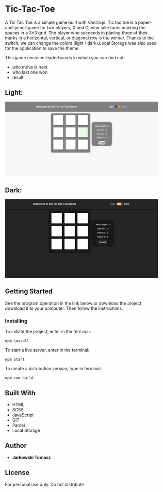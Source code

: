 # Tic-Tac-Toe

A Tic Tac Toe is a simple game built with Vanilla.js. Tic tac toe is a paper-and-pencil game for two players, X and O, who take turns marking the spaces in a 3×3 grid. The player who succeeds in placing three of their marks in a horizontal, vertical, or diagonal row is the winner. Thanks to the switch, we can change the colors (light / dark).Local Storage was also used for the application to save the theme.

This game contains leaderboards in which you can find out:

- who move is next
- who last one won
- result

## Light:

![screen_one](./src/img/screen.png)

## Dark:

![screen_second](./src/img/screen-second.png)

## Getting Started

See the program operation in the link below or download the project, download it to your computer. Then follow the instructions.

### Installing

To initiate the project, enter in the terminal:

```
npm install
```

To start a live server, enter in the terminal:

```
npm start
```

To create a distribution version, type in terminal:

```
npm run build
```

## Built With

- HTML
- SCSS
- JavaScript
- GIT
- Parcel
- Local Storage

## Author

- **Jarkowski Tomasz**

## License

For personal use only. Do not distribute.
